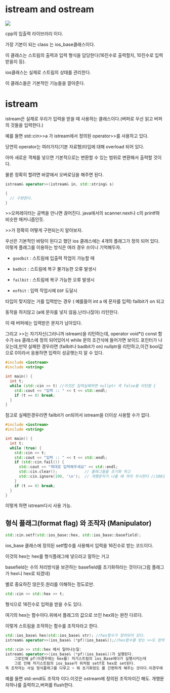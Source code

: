 

# istream and ostream

![](https://modoocode.com/img/2361DC4954A0CB38040ED8.png)

cpp의 입출력 라이브러리 이다.



가장 기본이 되는 class 는 ios_base클래스이다.

이 클래스는 스트림의 출력과 입력 형식을 담당한다(16진수로 출력할지, 10진수로 입력받을지 등).



ios클래스는 실제로 스트림의 상태를 관리한다.



이 클래스들은 기본적인 기능들을 깔아준다.



# istream

istream은 실제로 우리가 입력을 받을 때 사용하는 클래스이다.(버퍼로 우선 읽고 버퍼의 것들을 입력한다.)

예를 들면 std::cin>>a 가 istream에서 정의된 operator>>를 사용하고 있다.

당연히 operator는 여러가지(기본 자료형)타입에 대해 overload 되어 있다.

아마 새로운 객체를 넣으면 기본적으로는 변환할 수 있는 범위로 변환해서 출력할 것이다.

물론 정확히 할려면  바깥에서 오버로딩을 해주면 된다.

```cpp
istream& operator>>(istream& in, std::string& s)

{
  // 구현한다.
}
```

\>>오퍼레이터는 공백을 만나면 끊어진다. java에서의 scanner.next나 c의 printf와 비슷한 매커니즘인듯.

\>>가 정확히 어떻게 구현되는지 알아보자.

우선은 기본적인 바탕이 된다고 했던 ios 클래스에는 4개의 플래그가 정의 되어 있다. 이렇게 플래그를 이용하는 방식은 여러 경우 쓰이니 기억해두자.

- `goodbit` : 스트림에 입출력 작업이 가능할 때

- `badbit` : 스트림에 복구 불가능한 오류 발생시

- `failbit` : 스트림에 복구 가능한 오류 발생시

- `eofbit` : 입력 작업시에 `EOF` 도달시

타입이 맞지않는 거를 입력받는 경우 ( 예를들어 int a 에 문자를 입력) failbit가 on 되고

동작을 하지않고 (a에 문자를 넣지 않음.난리나잖아) 리턴한다.

이 때 버퍼에는 입력받은 문자가 남아있다.

그리고 >>는 자기자신(그러니까 istream)을 리턴하는데, operator void*() const 함수가 ios 클래스에 정의 되어있어서 while 문의 조건식에 들어가면 보이드 포인터가 나오는데,만약 실패한 경우라면 (failbit나 badbit가 on)  nullptr을 리턴하고,이건 bool값으로 0이라서 응용하면 입력이 성공햇는지 알 수 있다.

```cpp
#include <iostream>
#include <string>

int main() {
  int t;
  while (std::cin >> t) //이것은 입력실패하면 nullptr 즉 false를 리턴함 {
    std::cout << "입력 :: " << t << std::endl;
    if (t == 0) break;
  }
}
```

참고로 실패한경우라면 failbit가 on되어서 istream을 더이상 사용할 수가 없다.

```cpp
#include <iostream>
#include <string>

int main() {
  int t;
  while (true) {
    std::cin >> t;
    std::cout << "입력 :: " << t << std::endl;
    if (std::cin.fail()) {
      std::cout << "제대로 입력해주세요" << std::endl;
      std::cin.clear();            // 플래그들을 초기화 하고
      std::cin.ignore(100, '\n');  // 개행문자가 나올 때 까지 무시한다 //100은 100자까지란 뜻이고 두번째거는 그게 나올떄까지 무시한단거다. 즉 이 코드는 \n이 나올때까지 또는 100자를 채울때까지 버퍼에서 무시한다.
    }
    if (t == 0) break;
  }
}
```

이렇게 하면 istream다시 사용 가능.

## 형식 플래그(format flag) 와 조작자 (Manipulator)

```cpp
std::cin.setf(std::ios_base::hex, std::ios_base::basefield);
```

ios_base 클래스에 정의된 setf함수를 사용해서 입력을 16진수로 받는 코드이다.

이것의 hex는 hex를 형식플래그에 넣으라고 말하는 거고

basefield는 수의 처리방식을 보관하는 basefield를 초기화하라는 것이다(그럼 플래그가 hex니 hex로 되겠네)

별로 중요하진 않은듯.원리를 이해하는 정도로만.

```cpp
std::cin >> std::hex >> t;
```

형식으로 16진수로 입력을 받을 수도 있다.

여기의 hex는 함수이다.위에서 플래그의 값으로 쓰인 hex와는 완전 다르다.

이렇게 스트림을 조작하는 함수를 조작자라고 한다.

```cpp
std::ios_base& hex(std::ios_base& str); //hex함수가 정의되어 있다.
istream& operator>>(ios_base& (*pf)(ios_base&));//hex함수를 받는 >>도 정의되어 있다.

std::cin >> std::hex 에서 일어나는일:
istream& operator>>(ios_base& (*pf)(ios_base&))가 실행된다.
    그로인해 pf(이경우에는 hex를) 자기스트림의 ios_Base에다가 실행시키는데
    그로 인해 자기스트림의 ios_base가 위처럼 setf로 hex로 set된다.
즉 조작자는 사실 형식플래그를 다루고 + 뭐 초기화정도 를 간편하게 해주는 것이다.이경우에 그렇단 것이고, 여러가지 방식으로 입력/출력을 바꿀 수 있겠다.
```

예를 들면 std::endl도 조작자 이다.이것은 ostream에 정의된 조작자이긴 해도. 개행문자하나를 출력하고,버퍼를 flush한다.

